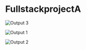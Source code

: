 # FullstackprojectA

![Output 3](https://user-images.githubusercontent.com/55083861/113503919-82d84300-9552-11eb-91ae-90c47003905f.PNG)

![Output 1](https://user-images.githubusercontent.com/55083861/113503920-84097000-9552-11eb-80ed-36368c418d9c.PNG)

![Output 2](https://user-images.githubusercontent.com/55083861/113503921-84a20680-9552-11eb-9d53-4eda46591280.PNG)
